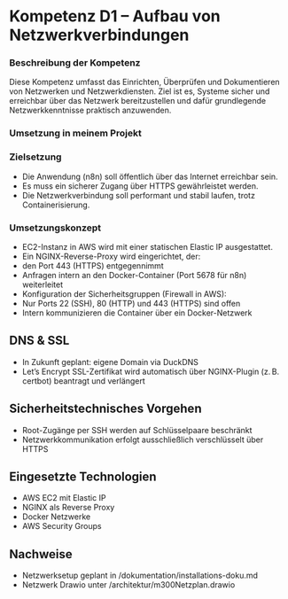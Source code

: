 # Kompetenz D1 – Aufbau von Netzwerkverbindungen

### Beschreibung der Kompetenz

Diese Kompetenz umfasst das Einrichten, Überprüfen und Dokumentieren von Netzwerken und Netzwerkdiensten. Ziel ist es, Systeme sicher und erreichbar über das Netzwerk bereitzustellen und dafür grundlegende Netzwerkkenntnisse praktisch anzuwenden.

### Umsetzung in meinem Projekt

### Zielsetzung
- Die Anwendung (n8n) soll öffentlich über das Internet erreichbar sein.
- Es muss ein sicherer Zugang über HTTPS gewährleistet werden.
- Die Netzwerkverbindung soll performant und stabil laufen, trotz Containerisierung.

### Umsetzungskonzept
- EC2-Instanz in AWS wird mit einer statischen Elastic IP ausgestattet.
- Ein NGINX-Reverse-Proxy wird eingerichtet, der:
- den Port 443 (HTTPS) entgegennimmt
- Anfragen intern an den Docker-Container (Port 5678 für n8n) weiterleitet
- Konfiguration der Sicherheitsgruppen (Firewall in AWS):
- Nur Ports 22 (SSH), 80 (HTTP) und 443 (HTTPS) sind offen
- Intern kommunizieren die Container über ein Docker-Netzwerk

## DNS & SSL
- In Zukunft geplant: eigene Domain via DuckDNS
- Let’s Encrypt SSL-Zertifikat wird automatisch über NGINX-Plugin (z. B. certbot) beantragt und verlängert

## Sicherheitstechnisches Vorgehen
- Root-Zugänge per SSH werden auf Schlüsselpaare beschränkt
- Netzwerkkommunikation erfolgt ausschließlich verschlüsselt über HTTPS

## Eingesetzte Technologien
- AWS EC2 mit Elastic IP
- NGINX als Reverse Proxy
- Docker Netzwerke
- AWS Security Groups

## Nachweise
- Netzwerksetup geplant in /dokumentation/installations-doku.md
- Netzwerk Drawio unter /architektur/m300Netzplan.drawio
